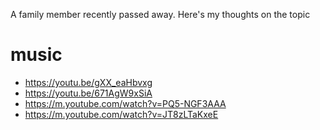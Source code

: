 A family member recently passed away. Here's my thoughts on the topic

# music
- https://youtu.be/gXX_eaHbvxg
- https://youtu.be/671AgW9xSiA
- https://m.youtube.com/watch?v=PQ5-NGF3AAA
- https://m.youtube.com/watch?v=JT8zLTaKxeE
